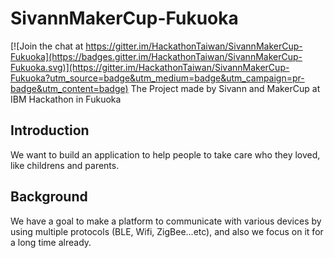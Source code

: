 # SivannMakerCup-Fukuoka

[![Join the chat at https://gitter.im/HackathonTaiwan/SivannMakerCup-Fukuoka](https://badges.gitter.im/HackathonTaiwan/SivannMakerCup-Fukuoka.svg)](https://gitter.im/HackathonTaiwan/SivannMakerCup-Fukuoka?utm_source=badge&utm_medium=badge&utm_campaign=pr-badge&utm_content=badge)
The Project made by Sivann and MakerCup at IBM Hackathon in Fukuoka

## Introduction

We want to build an application to help people to take care who they loved, like childrens and parents.

## Background

We have a goal to make a platform to communicate with various devices by using multiple protocols (BLE, Wifi, ZigBee...etc), and also we focus on it for a long time already.
